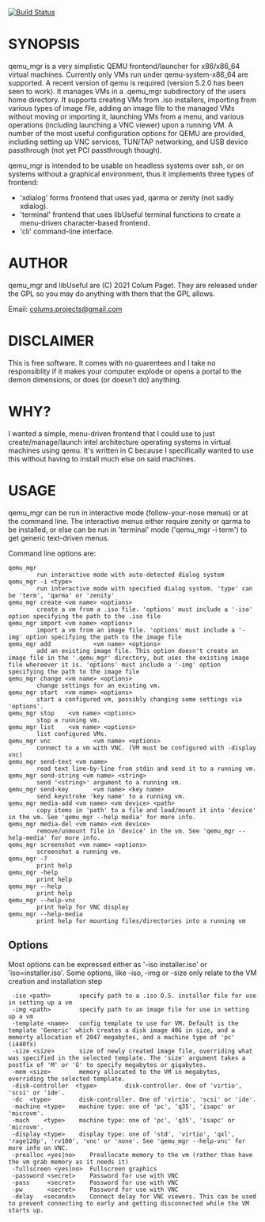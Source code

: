 [![Build Status](https://travis-ci.com/ColumPaget/qemu_mgr.svg?branch=master)](https://travis-ci.com/ColumPaget/qemu_mgr)

SYNOPSIS
========

qemu_mgr is a very simplistic QEMU frontend/launcher for x86/x86_64 virtual machines. Currently only VMs run under qemu-system-x86_64 are supported. A recent version of qemu is required (version 5.2.0 has been seen to work). It manages VMs in a .qemu_mgr subdirectory of the users home directory. It supports creating VMs from .iso installers, importing from various types of image file, adding an image file to the managed VMs without moving or importing it, launching VMs from a menu, and various operations (including launching a VNC viewer) upon a running VM. A number of the most useful configuration options for QEMU are provided, including setting up VNC services, TUN/TAP networking, and USB device passthrough (not yet PCI passthrough though).

qemu_mgr is intended to be usable on headless systems over ssh, or on systems without a graphical environment, thus it implements three types of frontend:

* 'xdialog' forms frontend that uses yad, qarma or zenity (not sadly xdialog).
* 'terminal' frontend that uses libUseful terminal functions to create a menu-driven character-based frontend.
* 'cli' command-line interface.

AUTHOR
======

qemu_mgr and libUseful are (C) 2021 Colum Paget. They are released under the GPL so you may do anything with them that the GPL allows.

Email: colums.projects@gmail.com


DISCLAIMER
==========

This is free software. It comes with no guarentees and I take no responsiblity if it makes your computer explode or opens a portal to the demon dimensions, or does (or doesn't do) anything.

WHY?
====

I wanted a simple, menu-driven frontend that I could use to just create/manage/launch intel architecture operating systems in virtual machines using qemu. It's written in C because I specifically wanted to use this without having to install much else on said machines. 


USAGE
=====

qemu_mgr can be run in interactive mode (follow-your-nose menus) or at the command line. The interactive menus either require zenity or qarma to be installed, or else can be run in 'terminal' mode ('qemu_mgr -i term') to get generic text-driven menus.

Command line options are:

```
qemu_mgr
        run interactive mode with auto-detected dialog system
qemu_mgr -i <type>
        run interactive mode with specified dialog system. 'type' can be 'term', 'qarma' or 'zenity'
qemu_mgr create <vm name> <options>
        create a vm from a .iso file. 'options' must include a '-iso' option specifying the path to the .iso file
qemu_mgr import <vm name> <options>
        import a vm from an image file. 'options' must include a '-img' option specifying the path to the image file
qemu_mgr add            <vm name> <options>
        add an existing image file. This option doesn't create an image file in the '.qemu_mgr' directory, but uses the existing image file whereever it is. 'options' must include a '-img' option specifying the path to the image file
qemu_mgr change <vm name> <options>
        change settings for an existing vm.
qemu_mgr start  <vm name> <options>
        start a configured vm, possibly changing some settings via 'options'.
qemu_mgr stop    <vm name> <options>
        stop a running vm.
qemu_mgr list    <vm name> <options>
        list configured VMs.
qemu_mgr vnc            <vm name> <options>
        connect to a vm with VNC. (VM must be configured with -display vnc)
qemu_mgr send-text <vm name>
        read text line-by-line from stdin and send it to a running vm.
qemu_mgr send-string <vm name> <string>
        send '<string>' argument to a running vm.
qemu_mgr send-key       <vm name> <key name>
        send keystroke 'key name' to a running vm.
qemu_mgr media-add <vm name> <vm device> <path>
        copy items in 'path' to a file and load/mount it into 'device' in the vm. See 'qemu_mgr --help media' for more info.
qemu_mgr media-del <vm name> <vm device>
        remove/unmount file in 'device' in the vm. See 'qemu_mgr --help-media' for more info.
qemu_mgr screenshot <vm name> <options>
        screenshot a running vm.
qemu_mgr -?
        print help
qemu_mgr -help
        print help
qemu_mgr --help
        print help
qemu_mgr --help-vnc
        print help for VNC display
qemu_mgr --help-media
        print help for mounting files/directories into a running vm
```

Options
-------

Most options can be expressed either as '-iso installer.iso' or 'iso=installer.iso'. Some options, like -iso, -img or -size only relate to the VM creation and installation step

```
 -iso <path>        specify path to a .iso O.S. installer file for use in setting up a vm
 -img <path>        specify path to an image file for use in setting up a vm
 -template <name>   config template to use for VM. Default is the template 'Generic' which creates a disk image 40G in size, and a memorty allocation of 2047 megabytes, and a machine type of 'pc' (i440fx)
 -size <size>       size of newly created image file, overriding what was specified in the selected template. The 'size' argument takes a postfix of 'M' or 'G' to specify megabytes or gigabytes.
 -mem <size>        memory allocated to the VM in megabytes, overriding the selected template.
 -disk-controller  <type>        disk-controller. One of 'virtio', 'scsi' or 'ide'.
 -dc  <type>        disk-controller. One of 'virtio', 'scsi' or 'ide'.
 -machine <type>    machine type: one of 'pc', 'q35', 'isapc' or 'microvm'.
 -mach    <type>    machine type: one of 'pc', 'q35', 'isapc' or 'microvm'.
 -display <type>    display type: one of 'std', 'virtio', 'qxl', 'rage128p', 'rv100', 'vnc' or 'none'. See 'qemu_mgr --help-vnc' for more info on VNC.
 -prealloc <yes|no>    Preallocate memory to the vm (rather than have the vm grab memory as it needs it)
 -fullscreen <yes|no>  Fullscreen graphics
 -password <secret>    Password for use with VNC
 -pass     <secret>    Password for use with VNC
 -pw       <secret>    Password for use with VNC
 -delay   <seconds>    Connect delay for VNC viewers. This can be used to prevent connecting to early and getting disconnected while the VM starts up.
```
